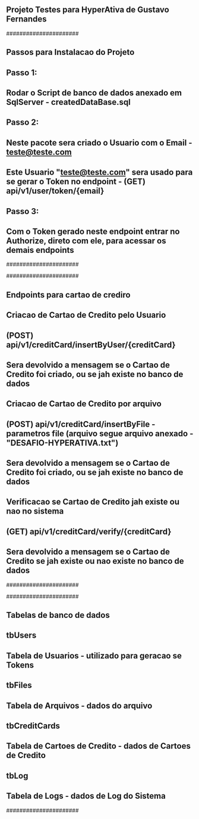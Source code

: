 ## Projeto Testes para HyperAtiva de Gustavo Fernandes

######################
## Passos para Instalacao do Projeto

## Passo 1:
## Rodar o Script de banco de dados anexado em SqlServer - createdDataBase.sql

## Passo 2:
## Neste pacote sera criado o Usuario com o Email - teste@teste.com
## Este Usuario "teste@teste.com" sera usado para se gerar o Token no endpoint - (GET) api/v1/user/token/{email}

## Passo 3:
## Com o Token gerado neste endpoint entrar no Authorize, direto com ele, para acessar os demais endpoints
######################

######################
## Endpoints para cartao de crediro 

## Criacao de Cartao de Credito pelo Usuario
## (POST) api/v1/creditCard/insertByUser/{creditCard}
## Sera devolvido a mensagem se o Cartao de Credito foi criado, ou se jah existe no banco de dados

## Criacao de Cartao de Credito por arquivo
## (POST) api/v1/creditCard/insertByFile - parametros file (arquivo segue arquivo anexado - "DESAFIO-HYPERATIVA.txt")
## Sera devolvido a mensagem se o Cartao de Credito foi criado, ou se jah existe no banco de dados

## Verificacao se Cartao de Credito jah existe ou nao no sistema
## (GET) api/v1/creditCard/verify/{creditCard}
## Sera devolvido a mensagem se o Cartao de Credito se jah existe ou nao existe no banco de dados
######################

######################
## Tabelas de banco de dados

## tbUsers
## Tabela de Usuarios - utilizado para geracao se Tokens

## tbFiles
## Tabela de Arquivos - dados do arquivo

## tbCreditCards
## Tabela de Cartoes de Credito - dados de Cartoes de Credito

## tbLog
## Tabela de Logs - dados de Log do Sistema
######################